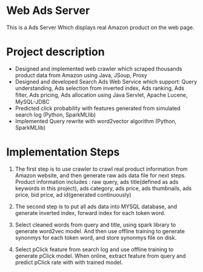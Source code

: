 # Web  Ads Server
This is a Ads Server Which displays real Amazon product on the web page.

# Project description

- Designed and implemented web crawler which scraped thousands product data from Amazon using Java, JSoup, Proxy
- Designed and developed Search Ads Web Service which support: Query understanding, Ads selection from inverted index,
  Ads ranking, Ads ﬁlter, Ads pricing, Ads allocation using Java Servlet, Apache Lucene, MySQL-JDBC
- Predicted click probability with features generated from simulated search log (Python, SparkMLlib)
- Implemented Query rewrite with word2vector algorithm (Python, SparkMLlib)

# Implementation Steps

1) The first step is to use crawler to crawl real product information from Amazon website, and then generate raw 
   ads data file for next steps. Product information includes : raw query, ads title(defined as ads keywords in this project),
   ads category, ads price, ads thumbnails, ads price, bid price, ad id(generated continuously)
   
   
   
2) The second step is to put all ads data into MYSQL database, and generate inverted index, forward index for each token word.

3) Select cleaned words from query and title, using spark library to generate word2vec model. And then use offline training to generate synonmys for each token word, and store synonmys file on disk.

4) Select pClick feature from search log and use offline training to generate pClick model. When online, extract feature from query and predict  pClick rate with with trained model.
